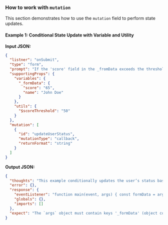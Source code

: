 ### How to work with `mutation`

This section demonstrates how to use the `mutation` field to perform state updates.

#### Example 1: Conditional State Update with Variable and Utility

**Input JSON:**

```json
{
  "listner": "onSubmit",
  "type": "form",
  "prompt": "If the 'score' field in the _fromData exceeds the threshold defined by '$scoreThreshold', call the mutation callback '&updateUserStatus' with 'VIP'. Otherwise, call it with 'Regular'.",
  "supportingProps": {
    "variables": {
      "_formData": {
        "score": "65",
        "name": "John Doe"
      }
    },
    "utils": {
      "$scoreThreshold": "50"
    }
  },
  "mutation": [
    {
      "id": "updateUserStatus",
      "mutationType": "callback",
      "returnFormat": "string"
    }
  ]
}
```

**Output JSON:**

```json
{
  "thoughts": "This example conditionally updates the user’s status based on the 'score' field within the form data and the threshold defined by the utility.",
  "error": {},
  "response": {
    "eventListener": "function main(event, args) { const formData = args._formData; const score = parseInt(formData.score); const scoreThreshold = parseInt(args.$scoreThreshold); const status = score >= scoreThreshold ? 'VIP' : 'Regular'; args.updateUserStatus(status); }",
    "globals": {},
    "imports": []
  },
  "expect": "The `args` object must contain keys '_formData' (object containing form data) and '$scoreThreshold' (string). The mutation callback `updateUserStatus` should accept a string argument representing the user's status. The '_formData' object is expected to have a 'score' property with a numeric value."
}
```
